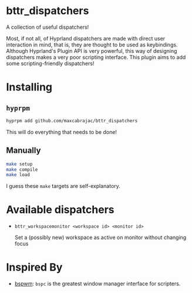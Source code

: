 # bttr_dispatchers

A collection of useful dispatchers!

Most, if not all, of Hyprland dispatchers are made with direct user interaction in mind, that is, they are thought to be used as keybindings.
Although Hyprland's Plugin API is very powerful, this way of designing dispatchers makes a very poor scripting interface.
This plugin aims to add some scripting-friendly dispatchers!

# Installing

## `hyprpm`

```sh
hyprpm add github.com/maxcabrajac/bttr_dispatchers
```

This will do everything that needs to be done!

## Manually

```sh
make setup
make compile
make load

```

I guess these `make` targets are self-explanatory.

# Available dispatchers

- `bttr_workspacemonitor <workspace id> <monitor id>`

    Set a (possibly new) workspace as active on monitor without changing focus

# Inspired By

- [bspwm](https://github.com/baskerville/bspwm): `bspc` is the greatest window manager interface for scripters.
